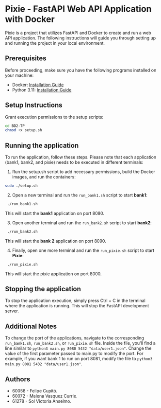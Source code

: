 # Pixie - FastAPI Web API Application with Docker
Pixie is a project that utilizes FastAPI and Docker to create and run a web API application. The following instructions will guide you through setting up and running the project in your local environment.

## Prerequisites
Before proceeding, make sure you have the following programs installed on your machine:
- Docker: [Installation Guide](https://docs.docker.com/get-docker/)
- Python 3.11: [Installation Guide](https://www.python.org/downloads/)
## Setup Instructions
Grant execution permissions to the setup scripts:
```bash
cd BD2-TP
chmod +x setup.sh
```

## Running the application
To run the application, follow these steps. Please note that each application (bank1, bank2, and pixie) needs to be executed in different terminals:
1. Run the setup.sh script to add necessary permissions, build the Docker images, and run the containers:
```bash
sudo ./setup.sh
```
2. Open a new terminal and run the `run_bank1.sh` script to start **bank1**:
```bash
 ./run_bank1.sh
```
This will start the **bank1** application on port 8080.

3. Open another terminal and run the `run_bank2.sh` script to start **bank2**:
```bash
 ./run_bank2.sh
```
This will start the **bank 2** application on port 8090.

4. Finally, open one more terminal and run the `run_pixie.sh` script to start **Pixie**:
```bash
 ./run_pixie.sh
```
This will start the pixie application on port 8000.

## Stopping the application
To stop the application execution, simply press Ctrl + C in the terminal where the application is running. This will stop the FastAPI development server.

## Additional Notes
To change the port of the applications, navigate to the corresponding `run_bank1.sh`, `run_bank2.sh`, or `run_pixie.sh` file. Inside the file, you'll find a line similar to `python3 main.py 8080 5432 "data/user1.json"`. Change the value of the first parameter passed to main.py to modify the port. For example, if you want bank 1 to run on port 8081, modify the file to `python3 main.py 8081 5432 "data/user1.json"`.

## Authors
- 60058 - Felipe Cupitó.
- 60072 - Malena Vasquez Currie.
- 61278 - Sol Victoria Anselmo.